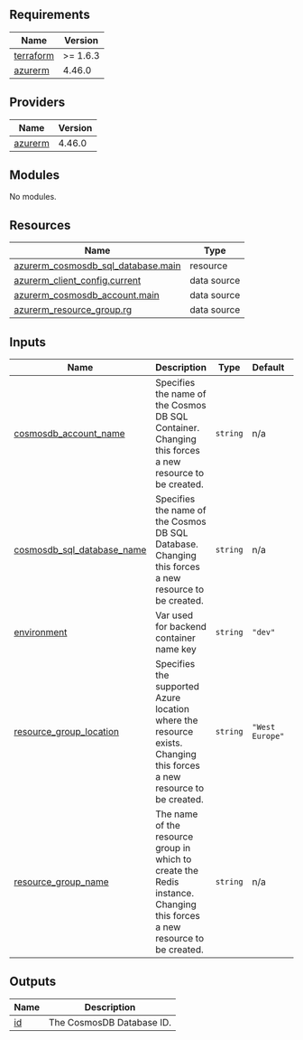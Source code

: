 ## Requirements

| Name | Version |
|------|---------|
| <a name="requirement_terraform"></a> [terraform](#requirement\_terraform) | >= 1.6.3 |
| <a name="requirement_azurerm"></a> [azurerm](#requirement\_azurerm) | 4.46.0 |

## Providers

| Name | Version |
|------|---------|
| <a name="provider_azurerm"></a> [azurerm](#provider\_azurerm) | 4.46.0 |

## Modules

No modules.

## Resources

| Name | Type |
|------|------|
| [azurerm_cosmosdb_sql_database.main](https://registry.terraform.io/providers/hashicorp/azurerm/4.46.0/docs/resources/cosmosdb_sql_database) | resource |
| [azurerm_client_config.current](https://registry.terraform.io/providers/hashicorp/azurerm/4.46.0/docs/data-sources/client_config) | data source |
| [azurerm_cosmosdb_account.main](https://registry.terraform.io/providers/hashicorp/azurerm/4.46.0/docs/data-sources/cosmosdb_account) | data source |
| [azurerm_resource_group.rg](https://registry.terraform.io/providers/hashicorp/azurerm/4.46.0/docs/data-sources/resource_group) | data source |

## Inputs

| Name | Description | Type | Default | Required |
|------|-------------|------|---------|:--------:|
| <a name="input_cosmosdb_account_name"></a> [cosmosdb\_account\_name](#input\_cosmosdb\_account\_name) | Specifies the name of the Cosmos DB SQL Container. Changing this forces a new resource to be created. | `string` | n/a | yes |
| <a name="input_cosmosdb_sql_database_name"></a> [cosmosdb\_sql\_database\_name](#input\_cosmosdb\_sql\_database\_name) | Specifies the name of the Cosmos DB SQL Database. Changing this forces a new resource to be created. | `string` | n/a | yes |
| <a name="input_environment"></a> [environment](#input\_environment) | Var used for backend container name key | `string` | `"dev"` | no |
| <a name="input_resource_group_location"></a> [resource\_group\_location](#input\_resource\_group\_location) | Specifies the supported Azure location where the resource exists. Changing this forces a new resource to be created. | `string` | `"West Europe"` | no |
| <a name="input_resource_group_name"></a> [resource\_group\_name](#input\_resource\_group\_name) | The name of the resource group in which to create the Redis instance. Changing this forces a new resource to be created. | `string` | n/a | yes |

## Outputs

| Name | Description |
|------|-------------|
| <a name="output_id"></a> [id](#output\_id) | The CosmosDB Database ID. |
